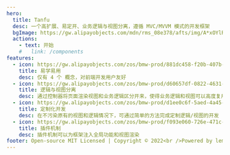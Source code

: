 ```yaml
---
hero:
  title: Tanfu
  desc: 一个高扩展、易定开、业务逻辑与视图分离，遵循 MVC/MVVM 模式的开发框架
  bgImage: https://gw.alipayobjects.com/mdn/rms_08e378/afts/img/A*xOYlR4e8ihIAAAAAAAAAAABkARQnAQ
  actions:
    - text: 开始
    #   link: /components
features:
  - icon: https://gw.alipayobjects.com/zos/bmw-prod/881dc458-f20b-407b-947a-95104b5ec82b/k79dm8ih_w144_h144.png
    title: 易学易用
    desc: 仅有 4 个 概念，对前端开发用户友好
  - icon: https://gw.alipayobjects.com/zos/bmw-prod/d60657df-0822-4631-9d7c-e7a869c2f21c/k79dmz3q_w126_h126.png
    title: 逻辑与视图分离
    desc: 通过控制器将页面渲染视图和业务逻辑区分开来，使得业务逻辑和视图可以高度复用
  - icon: https://gw.alipayobjects.com/zos/bmw-prod/d1ee0c6f-5aed-4a45-a507-339a4bfe076c/k7bjsocq_w144_h144.png
    title: 定制化开发
    desc: 在不污染原有的视图和逻辑情况下，可通过简单的方法完成定制逻辑/视图的开发
  - icon: https://gw.alipayobjects.com/zos/bmw-prod/f093e060-726e-471c-a53e-e988ed3f560c/kj9t9sk7_w144_h144.png
    title: 插件机制
    desc: 插件机制可以为框架注入全局功能和视图渲染
footer: Open-source MIT Licensed | Copyright © 2022<br />Powered by leman
---
```


